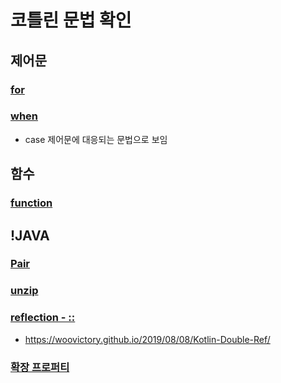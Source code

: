 # 코틀린 문법 확인

## 제어문
### [for](https://kotlinlang.org/docs/control-flow.html#for-loops)
### [when](https://kotlinlang.org/docs/kotlin-tour-control-flow.html#when)
 - case 제어문에 대응되는 문법으로 보임

## 함수
### [function](https://kotlinlang.org/docs/basic-syntax.html#functions)

## !JAVA
### [Pair](https://kotlinlang.org/api/latest/jvm/stdlib/kotlin/-pair/)
### [unzip](https://kotlinlang.org/api/latest/jvm/stdlib/kotlin.collections/unzip.html)
### [reflection - ::](https://kotlinlang.org/docs/reflection.html#jvm-dependency)
  * https://woovictory.github.io/2019/08/08/Kotlin-Double-Ref/
### [확장 프로퍼티](https://kotlinlang.org/docs/extensions.html#extension-properties)